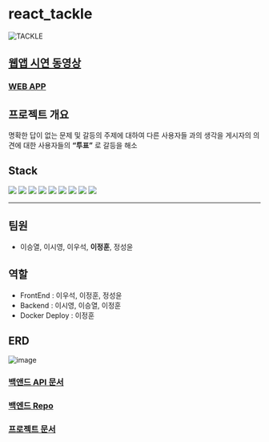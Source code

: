 # react_tackle
![TACKLE](https://github.com/ejeonghun/react_tackle/assets/41509711/90459730-a1db-4cfa-940d-c5eb4f2df712)

## [웹앱 시연 동영상](https://www.youtube.com/watch?v=sgl_X3ZzNFE)

### [WEB APP](https://app.lunaweb.dev)

## 프로젝트 개요

명확한 답이 없는 문제 및 갈등의 주제에 대하여 다른 사용자들 과의 생각을 게시자의 의견에 대한 사용자들의 **“투표”** 로 갈등을 해소




## Stack
<img src="https://img.shields.io/badge/JAVA-007396?style=for-the-badge&logo=java&logoColor=white" width:240px>
<img src="https://img.shields.io/badge/springboot-6DB33F?style=for-the-badge&logo=springboot&logoColor=white">
<img src="https://img.shields.io/badge/Docker-2496ED?style=for-the-badge&logo=Docker&logoColor=white">
<img src="https://img.shields.io/badge/mariadb-003545?style=for-the-badge&logo=mariadb&logoColor=white">
<img src="https://img.shields.io/badge/react-61DAFB?style=for-the-badge&logo=react&logoColor=white">
<img src="https://img.shields.io/badge/cloudflare-F38020?style=for-the-badge&logo=cloudflare&logoColor=white">
<img src="https://img.shields.io/badge/axios-5A29E4?style=for-the-badge&logo=axios&logoColor=white">
<img src="https://img.shields.io/badge/apache tomcat-F8DC75?style=for-the-badge&logo=apachetomcat&logoColor=black">
<img src="https://img.shields.io/badge/kakaoAPI-FFCD00?style=for-the-badge&logo=kakao&logoColor=black">

---

## 팀원
- 이승열, 이시영, 이우석, **이정훈**, 정성윤

## 역할
- FrontEnd : 이우석, 이정훈, 정성윤
- Backend : 이시영, 이승열, 이정훈
- Docker Deploy : 이정훈

## ERD
![image](https://github.com/ejeonghun/react_tackle/assets/41509711/f8a00279-16e4-4544-bcb7-f889ed9b5c4b)


### [백앤드 API 문서](https://api1.lunaweb.dev/swagger-ui/index.html#/)
### [백엔드 Repo](https://github.com/ejeonghun/tackle-backend)
### [프로젝트 문서](https://lunadev.notion.site/5e57a74437ab46a38be14a4da3fbf21f?pvs=4)

